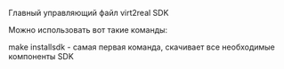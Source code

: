 Главный управляющий файл virt2real SDK

Можно использовать вот такие команды:

make installsdk
    - самая первая команда, скачивает все необходимые компоненты SDK

    


